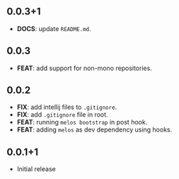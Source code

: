 ## 0.0.3+1

 - **DOCS**: update `README.md`.

## 0.0.3

 - **FEAT**: add support for non-mono repositories.

## 0.0.2

 - **FIX**: add intellij files to `.gitignore`.
 - **FIX**: add `.gitignore` file in root.
 - **FEAT**: running `melos bootstrap` in post hook.
 - **FEAT**: adding `melos` as dev dependency using hooks.

## 0.0.1+1

- Initial release

